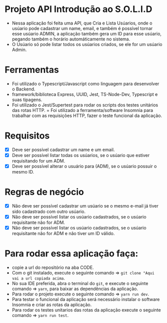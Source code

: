 # Projeto API Introdução ao S.O.L.I.D

- Nessa aplicação foi feita uma API, que Cria e Lista Usúarios, onde o usúario pode cadastrar um name, email, e também é possível tornar esse usúario ADMIN, a aplicação também gera um ID para esse usúario, pegando também o horário automáticamente no sistema.
- O Usúario só pode listar todos os usúarios criados, se ele for um usúario Admin. 

# Ferramentas

- Foi utilizado o Typescript/Javascript como linguagem para desenvolver o Backend.
- framework/biblioteca Express, UUID, Jest, TS-Node-Dev, Typescript e suas tipagens.
- Foi utilizado o Jest/Supertest para rodar os scripts dos testes unitários das rotas HTTP.
= Foi utilizado a ferramenta/software Insomnia para trabalhar com as requisições HTTP, fazer o teste funcional da aplicação.

# Requisitos

- [x] Deve ser possível cadastrar um name e um email.
- [x] Deve ser possível listar todas os usúarios, se o usúario que estiver requisitando for um ADM.
- [x] Deve ser possível alterar o usuário para (ADM), se o usúario possuir o mesmo ID.

# Regras de negócio

- [x] Não deve ser possível cadastrar um usúario se o mesmo e-mail já tiver sido cadastrado com outro usúario.
- [x] Não deve ser possível listar os usúario cadastrados, se o usúario requisitante não for ADM.
- [x] Não deve ser possível listar os usúario cadastrados, se o usúario requisitante não for ADM e não tiver um ID válido.

# Para rodar essa aplicação faça:

- copie a url do repositório na aba CODE.
- Com o git instalado, execute o seguinte comando => `git clone "Aqui vai a url copiada acima`.
- No sua IDE preferida, abra o terminal do `git`, e execute o seguinte comando => `yarn`, para baixar as dependências da aplicação.
- Para rodar o projeto execute o seguinte comando => `yarn run dev`.
- Para testar o funcional da aplicação será necessário instalar o software Insomnia e criar as rotas da aplicação.
- Para rodar os testes unitarios das rotas da aplicação execute o seguinte comando => `yarn run test`. 